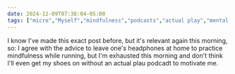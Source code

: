 ```yaml
---
date: 2024-12-09T07:38:04-05:00
tags: ["micro","Myself","mindfulness","podcasts","actual play","mental health","running"]
---
```

I know I've made this exact post before, but it's relevant again this morning, so: I agree with the advice to leave one's headphones at home to practice mindfulness while running, but I'm exhausted this morning and don't think I'll even get my shoes on without an actual plau podcadt to motivate me.